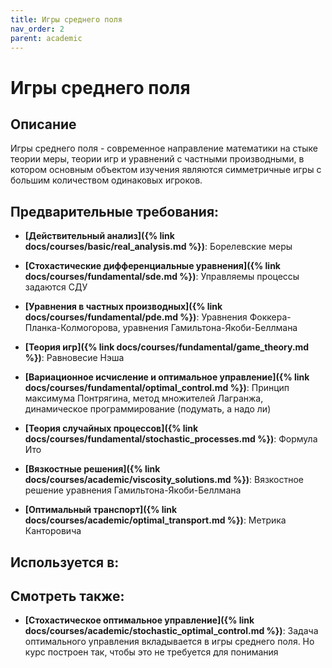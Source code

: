 ```yaml
---
title: Игры среднего поля
nav_order: 2
parent: academic
---
```


# Игры среднего поля


## Описание 
Игры среднего поля - современное направление математики на стыке теории меры, теории игр и уравнений с частными производными, в котором основным объектом изучения являются симметричные игры с большим количеством одинаковых игроков. 


## Предварительные требования:

- **[Действительный анализ]({% link docs/courses/basic/real_analysis.md %})**: Борелевские меры


- **[Стохастические дифференциальные уравнения]({% link docs/courses/fundamental/sde.md %})**: Управляемы процессы задаются СДУ


- **[Уравнения в частных производных]({% link docs/courses/fundamental/pde.md %})**: Уравнения Фоккера-Планка-Колмогорова, уравнения Гамильтона-Якоби-Беллмана


- **[Теория игр]({% link docs/courses/fundamental/game_theory.md %})**: Равновесие Нэша


- **[Вариационное исчисление и оптимальное управление]({% link docs/courses/fundamental/optimal_control.md %})**: Принцип максимума Понтрягина, метод множителей Лагранжа, динамическое программирование (подумать, а надо ли)


- **[Теория случайных процессов]({% link docs/courses/fundamental/stochastic_processes.md %})**: Формула Ито


- **[Вязкостные решения]({% link docs/courses/academic/viscosity_solutions.md %})**: Вязкостное решение уравнения Гамильтона-Якоби-Беллмана


- **[Оптимальный транспорт]({% link docs/courses/academic/optimal_transport.md %})**: Метрика Канторовича



## Используется в:


## Смотреть также:

- **[Стохастическое оптимальное управление]({% link docs/courses/academic/stochastic_optimal_control.md %})**: Задача оптимального управления вкладывается в игры среднего поля. 
Но курс построен так, чтобы это не требуется для понимания

